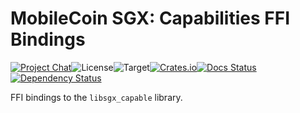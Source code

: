 # MobileCoin SGX: Capabilities FFI Bindings

[![Project Chat][chat-image]][chat-link]<!--
-->![License][license-image]<!--
-->![Target][target-image]<!--
-->[![Crates.io][crate-image]][crate-link]<!--
-->[![Docs Status][docs-image]][docs-link]<!--
-->[![Dependency Status][deps-image]][deps-link]

FFI bindings to the `libsgx_capable` library.

[chat-image]: https://img.shields.io/discord/844353360348971068?style=flat-square
[chat-link]: https://mobilecoin.chat
[license-image]: https://img.shields.io/crates/l/mc-sgx-capable-sys?style=flat-square
[target-image]: https://img.shields.io/badge/target-x86__64-blue?style=flat-square
[crate-image]: https://img.shields.io/crates/v/mc-sgx-capable-sys.svg?style=flat-square
[crate-link]: https://crates.io/crates/mc-sgx-capable-sys
[docs-image]: https://img.shields.io/docsrs/mc-sgx-capable-sys?style=flat-square
[docs-link]: https://docs.rs/crate/mc-sgx-capable-sys
[deps-image]: https://deps.rs/crate/mc-sgx-capable-sys/0.7.3/status.svg?style=flat-square
[deps-link]: https://deps.rs/crate/mc-sgx-capable-sys/0.7.3
